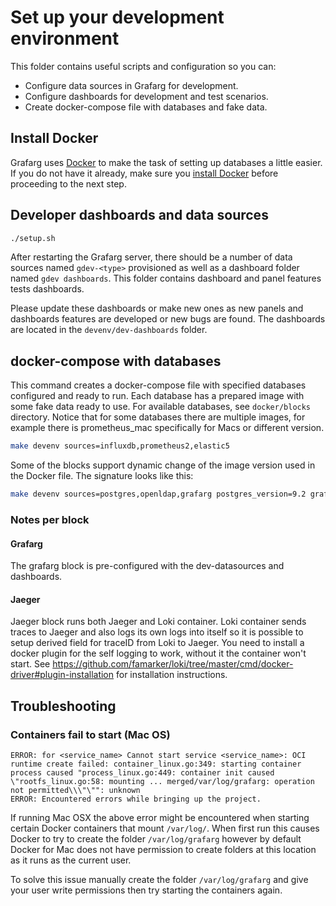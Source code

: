 # Set up your development environment

This folder contains useful scripts and configuration so you can:

- Configure data sources in Grafarg for development.
- Configure dashboards for development and test scenarios.
- Create docker-compose file with databases and fake data.

## Install Docker

Grafarg uses [Docker](https://docker.com) to make the task of setting up databases a little easier. If you do not have it already, make sure you [install Docker](https://docs.docker.com/docker-for-mac/install/) before proceeding to the next step.

## Developer dashboards and data sources

```bash
./setup.sh
```

After restarting the Grafarg server, there should be a number of data sources named `gdev-<type>` provisioned as well as
a dashboard folder named `gdev dashboards`. This folder contains dashboard and panel features tests dashboards. 

Please update these dashboards or make new ones as new panels and dashboards features are developed or new bugs are
found. The dashboards are located in the `devenv/dev-dashboards` folder. 

## docker-compose with databases

This command creates a docker-compose file with specified databases configured and ready to run. Each database has
a prepared image with some fake data ready to use. For available databases, see `docker/blocks` directory. Notice that
for some databases there are multiple images, for example there is prometheus_mac specifically for Macs or different
version.

```bash
make devenv sources=influxdb,prometheus2,elastic5
```

Some of the blocks support dynamic change of the image version used in the Docker file. The signature looks like this: 

```bash
make devenv sources=postgres,openldap,grafarg postgres_version=9.2 grafarg_version=6.7.0-beta1
```


### Notes per block

#### Grafarg
The grafarg block is pre-configured with the dev-datasources and dashboards.

#### Jaeger
Jaeger block runs both Jaeger and Loki container. Loki container sends traces to Jaeger and also logs its own logs into itself so it is possible to setup derived field for traceID from Loki to Jaeger. You need to install a docker plugin for the self logging to work, without it the container won't start. See https://github.com/famarker/loki/tree/master/cmd/docker-driver#plugin-installation for installation instructions.

## Troubleshooting

### Containers fail to start (Mac OS)

```
ERROR: for <service_name> Cannot start service <service_name>: OCI runtime create failed: container_linux.go:349: starting container process caused "process_linux.go:449: container init caused \"rootfs_linux.go:58: mounting ... merged/var/log/grafarg: operation not permitted\\\"\"": unknown
ERROR: Encountered errors while bringing up the project.
```

If running Mac OSX the above error might be encountered when starting certain Docker containers that mount `/var/log/`. When first run this causes Docker to try to create the folder `/var/log/grafarg` however by default Docker for Mac does not have permission to create folders at this location as it runs as the current user. 

To solve this issue manually create the folder `/var/log/grafarg` and give your user write permissions then try starting the containers again.
